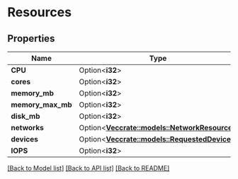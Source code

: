 # Resources

## Properties

Name | Type | Description | Notes
------------ | ------------- | ------------- | -------------
**CPU** | Option<**i32**> |  | [optional]
**cores** | Option<**i32**> |  | [optional]
**memory_mb** | Option<**i32**> |  | [optional]
**memory_max_mb** | Option<**i32**> |  | [optional]
**disk_mb** | Option<**i32**> |  | [optional]
**networks** | Option<[**Vec<crate::models::NetworkResource>**](NetworkResource.md)> |  | [optional]
**devices** | Option<[**Vec<crate::models::RequestedDevice>**](RequestedDevice.md)> |  | [optional]
**IOPS** | Option<**i32**> |  | [optional]

[[Back to Model list]](../README.md#documentation-for-models) [[Back to API list]](../README.md#documentation-for-api-endpoints) [[Back to README]](../README.md)


